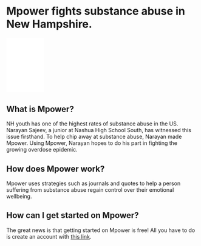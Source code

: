 # Mpower fights substance abuse in New Hampshire.

<img src="public/imgs/logo.png" alt="logo" width="100">

## What is Mpower?
      
NH youth has one of the highest rates of substance abuse in the US. Narayan Sajeev, a junior at Nashua High School South, has witnessed this issue firsthand. To help chip away at substance abuse, Narayan made Mpower. Using Mpower, Narayan hopes to do his part in fighting the growing overdose epidemic.


## How does Mpower work?

Mpower uses strategies such as journals and quotes to help a person suffering from substance abuse regain control over their emotional wellbeing.


## How can I get started on Mpower?
      
The great news is that getting started on Mpower is free! All you have to do is create an account with [this link](http://www.mpowernh.com/signup "Create an account at Mpower"). 